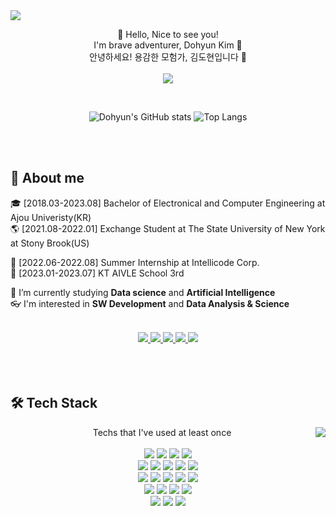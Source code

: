 <img src="https://capsule-render.vercel.app/api?type=waving&color=random&height=300&section=header&text=Welcome%20to%20Dohyun's%20Github%20🤗&fontSize=50" />


<p align="center">
  👋 Hello, Nice to see you!<br>
  I'm brave adventurer, Dohyun Kim 🚀<br>
  안녕하세요! 용감한 모험가, 김도현입니다 🤠<br><br>
  <a href="https://hits.seeyoufarm.com"><img src="https://hits.seeyoufarm.com/api/count/incr/badge.svg?url=https%3A%2F%2Fgithub.com%2Fdohyun-99%2Fhit-counter&count_bg=%2379C83D&title_bg=%23555555&icon=&icon_color=%23E7E7E7&title=visited&edge_flat=false"/></a>
</p>
<br>

<div align="center">
  
  ![Dohyun's GitHub stats](https://github-readme-stats.vercel.app/api?username=dohyun-99&show_icons=true&theme=nightowl)
  ![Top Langs](https://github-readme-stats.vercel.app/api/top-langs/?username=dohyun-99&layout=compact&theme=nightowl)
  
</div>




<br>
<br>

## 💭 About me

<p>
  🎓 [2018.03-2023.08] Bachelor of Electronical and Computer Engineering at Ajou Univeristy(KR)<br>
  🌎 [2021.08-2022.01] Exchange Student at The State University of New York at Stony Brook(US)<br>
  
  💼 [2022.06-2022.08] Summer Internship at Intellicode Corp.<br>
  🏫 [2023.01-2023.07] KT AIVLE School 3rd <br>
  
  🌱 I’m currently studying <strong>Data science</strong> and <strong>Artificial Intelligence</strong><br>
  👓 I'm interested in <strong>SW Development</strong> and <strong>Data Analysis & Science</strong> 
</p>
<br>

<div align="center">
  <a href="dotti9213@gmail.com">
    <img src="https://img.shields.io/badge/gmail-EA4335?style=flat&logo=gmail&logoColor=white&link=https://yeonyeon.tistory.com"/>
  </a>
  <a href="https://www.notion.so/Portfolio-9649f7ea97fe4b979817ac415c31302d?pvs=4">
    <img src="https://img.shields.io/badge/notion-000000?style=flat&logo=notion&logoColor=white"/>
  </a>
  <a href="https://dev-dodom.tistory.com">
    <img src="https://img.shields.io/badge/tistory-FF5544?style=flat&logoColor=white"/>
  </a>
  <a href="https://velog.io/@dotti1007">
    <img src="https://img.shields.io/badge/velog-20C997?style=flat&logo=velog&logoColor=white"/>
  </a>
  <a href="https://www.discord.com/users/456120625136795688">
    <img src="https://img.shields.io/badge/discord-5865F2?style=flat&logo=Discord&logoColor=white"/>
  </a>
</div>

<br>
<br>
<br>


## 🛠 Tech Stack
<div align="center"> 
  <a href="https://solved.ac/dotti1007"><img align="right" src="http://mazassumnida.wtf/api/v2/generate_badge?boj=dotti1007&theme=dark"/></a>

  Techs that I've used at least once <br>
  <br>
  <img src="https://img.shields.io/badge/Python-3776AB?style=flat&logo=Python&logoColor=white"/> <img src="https://img.shields.io/badge/Keras-D00000?style=flat&logo=keras&logoColor=white"/> <img src="https://img.shields.io/badge/Tensorflow-FF6F00?style=flat&logo=tensorflow&logoColor=white"/> <img src="https://img.shields.io/badge/OpenCV-5C3EE8?style=flat&logo=opencv&logoColor=white"/>
  <br>
  <img src="https://img.shields.io/badge/HTML5-E34F26?style=flat&logo=html5&logoColor=white"/> <img src="https://img.shields.io/badge/CSS3-1572B6?style=flat&logo=css3&logoColor=white"/> <img src="https://img.shields.io/badge/Bootstrap-7952B3?style=flat&logo=bootstrap&logoColor=white"/> <img src="https://img.shields.io/badge/Javascript-F7DF1E?style=flat&logo=javascript&logoColor=white"/> 
  <img src="https://img.shields.io/badge/MySQL-4479A1?style=flat&logo=mysql&logoColor=white"/> 
  <br>
  <img src="https://img.shields.io/badge/C++-00599C?style=flat&logo=cplusplus&logoColor=white"/> <img src="https://img.shields.io/badge/Django-092E20?style=flat&logo=django&logoColor=white"/> <img src="https://img.shields.io/badge/Linux-FCC624?style=flat&logo=linux&logoColor=white"/> <img src="https://img.shields.io/badge/Docker-2496ED?style=flat&logo=docker&logoColor=white"/> <img src="https://img.shields.io/badge/Kubernetes-326CE5?style=flat&logo=kubernetes&logoColor=white"/>
  <br>
  <img src="https://img.shields.io/badge/Visual Studio-5C2D91?style=flat&logo=visualstudio&logoColor=white"/> <img src="https://img.shields.io/badge/Visual Studio Code-007ACC?style=flat&logo=visualstudiocode&logoColor=white"/> <img src="https://img.shields.io/badge/Google Colab-F9AB00?style=flat&logo=googlecolab&logoColor=white"/> <img src="https://img.shields.io/badge/PyCharm-000000?style=flat&logo=pycharm&logoColor=white"/> 
  <br>
  <img src="https://img.shields.io/badge/Git-F05032?style=flat&logo=git&logoColor=white"/> <img src="https://img.shields.io/badge/GitHub-181717?style=flat&logo=github&logoColor=white"/> <img src="https://img.shields.io/badge/Slack-4A154B?style=flat&logo=slack&logoColor=white"/>
</div>


<!--
**dohyun-99/dohyun-99** is a ✨ _special_ ✨ repository because its `README.md` (this file) appears on your GitHub profile.

Here are some ideas to get you started:

- 🔭 I’m currently working on ...
- 🌱 I’m currently learning ...
- 👯 I’m looking to collaborate on ...
- 🤔 I’m looking for help with ...
- 💬 Ask me about ...
- 📫 How to reach me: ...
- 😄 Pronouns: ...
- ⚡ Fun fact: ...
-->
